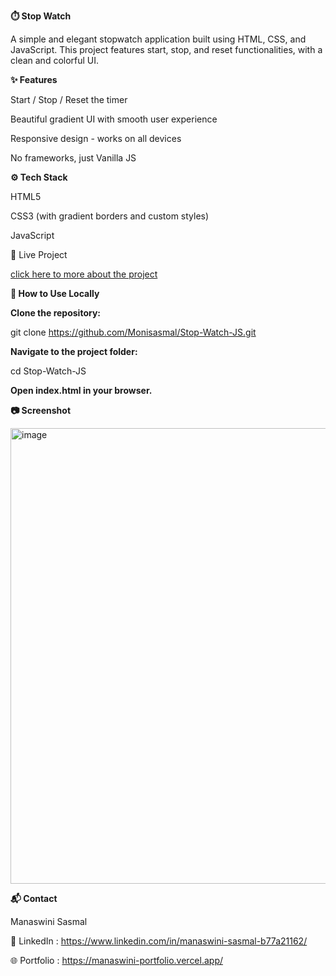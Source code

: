 **⏱️ Stop Watch**

A simple and elegant stopwatch application built using HTML, CSS, and JavaScript.
This project features start, stop, and reset functionalities, with a clean and colorful UI.

**✨ Features**

Start / Stop / Reset the timer

Beautiful gradient UI with smooth user experience

Responsive design - works on all devices

No frameworks, just Vanilla JS

**⚙️ Tech Stack**

HTML5

CSS3 (with gradient borders and custom styles)

JavaScript 

🔗 Live Project

[click here to more about the project](https://monisasmal.github.io/Stop-Watch-JS/)

**🚀 How to Use Locally**

**Clone the repository:**

git clone https://github.com/Monisasmal/Stop-Watch-JS.git

**Navigate to the project folder:**

cd Stop-Watch-JS

**Open index.html in your browser.**

**📷 Screenshot**

<img width="1366" height="729" alt="image" src="https://github.com/user-attachments/assets/18b0eda8-70cd-4eaa-9822-3cae30c8b2a9" />

**📬 Contact**

Manaswini Sasmal

📧 LinkedIn :  https://www.linkedin.com/in/manaswini-sasmal-b77a21162/

🌐 Portfolio :  https://manaswini-portfolio.vercel.app/
